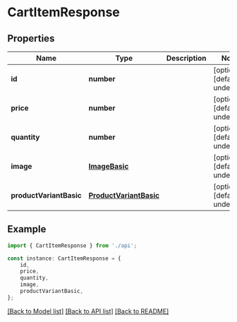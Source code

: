# CartItemResponse


## Properties

Name | Type | Description | Notes
------------ | ------------- | ------------- | -------------
**id** | **number** |  | [optional] [default to undefined]
**price** | **number** |  | [optional] [default to undefined]
**quantity** | **number** |  | [optional] [default to undefined]
**image** | [**ImageBasic**](ImageBasic.md) |  | [optional] [default to undefined]
**productVariantBasic** | [**ProductVariantBasic**](ProductVariantBasic.md) |  | [optional] [default to undefined]

## Example

```typescript
import { CartItemResponse } from './api';

const instance: CartItemResponse = {
    id,
    price,
    quantity,
    image,
    productVariantBasic,
};
```

[[Back to Model list]](../README.md#documentation-for-models) [[Back to API list]](../README.md#documentation-for-api-endpoints) [[Back to README]](../README.md)
